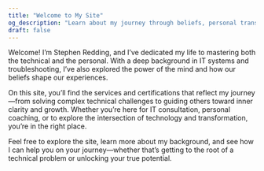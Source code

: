 ```yaml
---
title: "Welcome to My Site"
og_description: "Learn about my journey through beliefs, personal transformation, and technical expertise, helping others unlock their potential and achieve meaningful change." # OpenGraph description for this page
draft: false
---
```

Welcome! I’m Stephen Redding, and I’ve dedicated my life to mastering both the technical and the personal. With a deep background in IT systems and troubleshooting, I’ve also explored the power of the mind and how our beliefs shape our experiences.

On this site, you’ll find the services and certifications that reflect my journey—from solving complex technical challenges to guiding others toward inner clarity and growth. Whether you’re here for IT consultation, personal coaching, or to explore the intersection of technology and transformation, you’re in the right place.

Feel free to explore the site, learn more about my background, and see how I can help you on your journey—whether that’s getting to the root of a technical problem or unlocking your true potential.